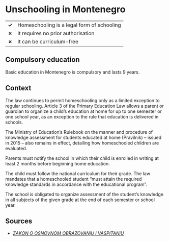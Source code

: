 # Unschooling in Montenegro

|       |                                            |
| ----- | ------------------------------------------ |
| **✓** | Homeschooling is a legal form of schooling |
| **✗** | It requires no prior authorisation         |
| **✗** | It can be curriculum-free                  |

## Compulsory education

Basic education in Montenegro is compulsory and lasts 9 years.

## Context

The law continues to permit homeschooling only as a limited exception to regular schooling.
Article 3 of the Primary Education Law allows a parent or guardian to organize a child’s education
at home for up to one semester or one school year, as an exception to the rule that education is delivered in schools.

The Ministry of Education’s Rulebook on the manner and procedure of knowledge
assessment for students educated at home (Pravilnik) – issued in 2015 – also
remains in effect, detailing how homeschooled children are evaluated.

Parents must notify the school in which their child is enrolled in writing at
least 2 months before beginning home education.

The child must follow the national curriculum for their grade.
The law mandates that a homeschooled student “must attain the required knowledge standards in accordance with the educational program”.

The school is obligated to organize assessment of the student’s knowledge in all
subjects of the given grade at the end of each semester or school year.

## Sources

- [_ZAKON O OSNOVNOM OBRAZOVANjU I VASPITANjU_](https://www.paragraf.me/propisi-crnegore/zakon-o-osnovnom-obrazovanju-i-vaspitanju.html)
